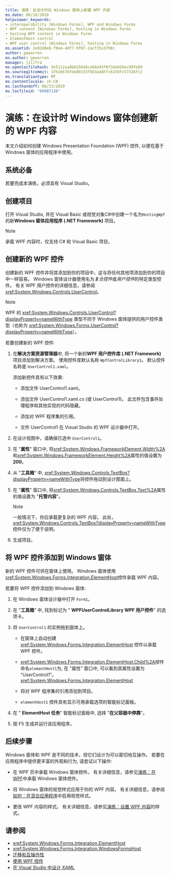 ```yaml
---
title: 演练：在设计时在 Windows 窗体上新建 WPF 内容
ms.date: 08/18/2018
helpviewer_keywords:
- interoperability [Windows Forms], WPF and Windows Forms
- WPF content [Windows Forms], hosting in Windows Forms
- hosting WPF content in Windows Forms
- ElementHost control
- WPF user control [Windows Forms], hosting in Windows Forms
ms.assetid: 2e92d8e8-f0e4-4df7-9f07-2acf35cd798c
author: gewarren
ms.author: gewarren
manager: jillfra
ms.openlocfilehash: 5e5112aa0b025648ce68a93f0f3da026ec99fe89
ms.sourcegitcommit: 37616676fde89153f563a485fc6159fc57326fc2
ms.translationtype: MT
ms.contentlocale: zh-CN
ms.lasthandoff: 08/23/2019
ms.locfileid: "69987136"
---
```

# <a name="walkthrough-create-new-wpf-content-on-windows-forms-at-design-time"></a>演练：在设计时 Windows 窗体创建新的 WPF 内容

本文介绍如何创建 Windows Presentation Foundation (WPF) 控件, 以便在基于 Windows 窗体的应用程序中使用。

## <a name="prerequisites"></a>系统必备

若要完成本演练，必须具有 Visual Studio。

## <a name="create-the-project"></a>创建项目

打开 Visual Studio, 并在 Visual Basic 或视觉对象C#中创建一个名为`HostingWpf`的新**Windows 窗体应用程序 (.NET Framework)** 项目。

> [!NOTE]
> 承载 WPF 内容时，仅支持 C# 和 Visual Basic 项目。

## <a name="create-a-new-wpf-control"></a>创建新的 WPF 控件

创建新的 WPF 控件并将其添加到你的项目中，这与将任何其他项添加到你的项目中一样容易。 Windows 窗体设计器使用名为*复合控件*或*用户控件*的特定类型控件。 有关 WPF 用户控件的详细信息，请参阅 <xref:System.Windows.Controls.UserControl>。

> [!NOTE]
> WPF 的 <xref:System.Windows.Controls.UserControl?displayProperty=nameWithType> 类型不同于 Windows 窗体提供的用户控件类型（也称为 <xref:System.Windows.Forms.UserControl?displayProperty=nameWithType>）。

若要创建新的 WPF 控件:

1. 在**解决方案资源管理器**中, 将一个新的**WPF 用户控件库 (.NET Framework)** 项目添加到解决方案。 使用控件库默认名称 `WpfControlLibrary1`。 默认控件名称是 `UserControl1.xaml`。

   添加新控件具有以下效果:

   - 添加文件 UserControl1.xaml。

   - 添加文件 UserControl1.xaml.cs (或 UserControl1)。 此文件包含事件处理程序和其他实现的代码隐藏。

   - 添加对 WPF 程序集的引用。

   - 文件 UserControl1 在 Visual Studio 的 WPF 设计器中打开。

2. 在设计视图中，请确保已选中 `UserControl1`。

3. 在 "**属性**" 窗口中, 将<xref:System.Windows.FrameworkElement.Width%2A>和<xref:System.Windows.FrameworkElement.Height%2A>属性的值设置为**200**。

4. 从 "**工具箱**" 中, <xref:System.Windows.Controls.TextBox?displayProperty=nameWithType>将控件拖动到设计图面上。

5. 在 "**属性**" 窗口中, 将<xref:System.Windows.Controls.TextBox.Text%2A>属性的值设置为 "**托管内容**"。

   > [!NOTE]
   > 一般情况下，你应承载更复杂的 WPF 内容。 此处，<xref:System.Windows.Controls.TextBox?displayProperty=nameWithType> 控件仅为了便于说明。

6. 生成项目。

## <a name="add-a-wpf-control-to-a-windows-form"></a>将 WPF 控件添加到 Windows 窗体

新的 WPF 控件可供在窗体上使用。 Windows 窗体使用<xref:System.Windows.Forms.Integration.ElementHost>控件承载 WPF 内容。

若要将 WPF 控件添加到 Windows 窗体:

1. 在 Windows 窗体设计器中打开 `Form1`。

2. 在 "**工具箱**" 中, 找到标记为 " **WPFUserControlLibrary WPF 用户控件**" 的选项卡。

3. 将 `UserControl1` 的实例拖到窗体上。

    - 在窗体上自动创建 <xref:System.Windows.Forms.Integration.ElementHost> 控件以承载 WPF 控件。

    - <xref:System.Windows.Forms.Integration.ElementHost.Child%2A>控件命名`elementHost1`为, 在 "属性" 窗口中, 可以看到其属性设置为 "UserControl1"。 <xref:System.Windows.Forms.Integration.ElementHost>

    - 将对 WPF 程序集的引用添加到项目。

    - `elementHost1` 控件具有显示可用承载选项的智能标记面板。

4. 在 " **ElementHost 任务**" 智能标记面板中, 选择 "**在父容器中停靠**"。

5. 按 F5 生成并运行该应用程序。

## <a name="next-steps"></a>后续步骤

Windows 窗体和 WPF 是不同的技术，但它们设计为可以密切地互操作。 若要在应用程序中提供更丰富的外观和行为, 请尝试以下操作:

- 在 WPF 页中承载 Windows 窗体控件。 有关详细信息，请参见[演练：在 WPF](../../wpf/advanced/walkthrough-hosting-a-windows-forms-control-in-wpf.md)中承载 Windows 窗体控件。

- 将 Windows 窗体的视觉样式应用于你的 WPF 内容。 有关详细信息，请参阅[如何：在混合应用程序](../../wpf/advanced/how-to-enable-visual-styles-in-a-hybrid-application.md)中启用视觉样式。

- 更改 WPF 内容的样式。 有关详细信息，请参见[演练：设置 WPF 内容](walkthrough-styling-wpf-content.md)的样式。

## <a name="see-also"></a>请参阅

- <xref:System.Windows.Forms.Integration.ElementHost>
- <xref:System.Windows.Forms.Integration.WindowsFormsHost>
- [迁移和互操作性](../../wpf/advanced/migration-and-interoperability.md)
- [使用 WPF 控件](using-wpf-controls.md)
- [在 Visual Studio 中设计 XAML](/visualstudio/designers/designing-xaml-in-visual-studio)
